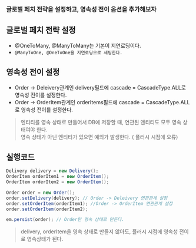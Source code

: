 ### 글로벌 페치 전략을 설정하고, 영속성 전이 옵션을 추가해보자
## 글로벌 페치 전략 설정
+ @OneToMany, @ManyToMany는 기본이 지연로딩이다.
+ `@ManyToOne, @OneToOne을 지연로딩으로 세팅한다.`

## 영속성 전이 설정
+ Order -> Deleivery관계인 delivery필드에 cascade = CascadeType.ALL로 영속성 전이를 설정한다.
+ Order -> OrderItem관계인 orderItems필드에 cascade = CascadeType.ALL로 영속성 전이를 설정한다.
> 엔티티를 영속 상태로 만들어서 DB에 저장할 때, 연관된 엔티티도 모두 영속 상태여야 한다. <br> 영속 상태가 아닌 엔티티가 있으면 예외가 발생한다. ( 플러시 시점에 오류)

## 실행코드
```java
Delivery delivery = new Delivery();
OrderItem orderItem1 = new OrderItem();
OrderItem orderItem2 = new OrderItem();

Order order = new Order(); 
order.setDelivery(delivery); // Order -> Deleivery 연관관계 설정
order.setOrderItem(orderItem1); //Order -> OrderItem 연관관계 설정
order.setOrderItem(orderItem2);

em.persist(order); // Order만 영속 상태로 만든다.
```

>  delivery, orderItem을 영속 상태로 만들지 않아도, 플러시 시점에 영속성 전이로 영속상태가 된다.
